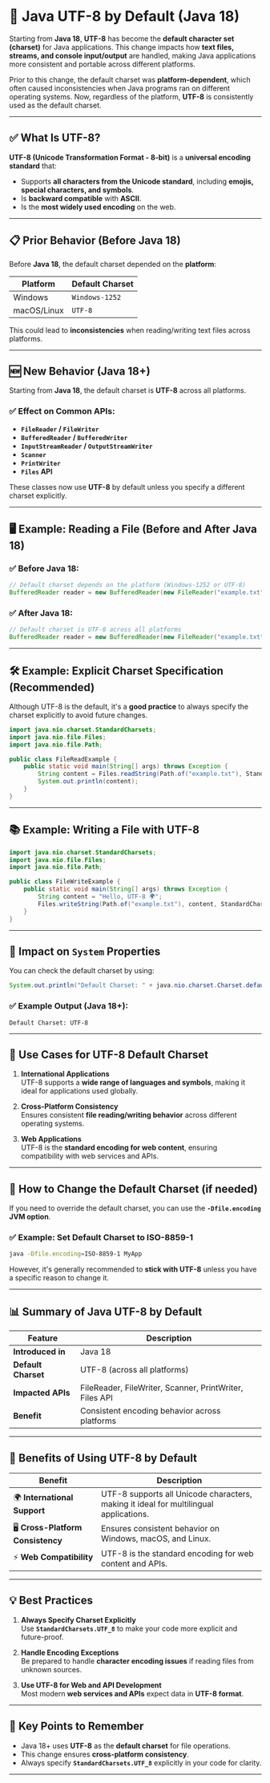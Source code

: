 # 🎯 **Java UTF-8 by Default (Java 18)**

Starting from **Java 18**, **UTF-8** has become the **default character set (charset)** for Java applications. This change impacts how **text files, streams, and console input/output** are handled, making Java applications more consistent and portable across different platforms.

Prior to this change, the default charset was **platform-dependent**, which often caused inconsistencies when Java programs ran on different operating systems. Now, regardless of the platform, **UTF-8** is consistently used as the default charset.

---

## ✅ **What Is UTF-8?**

**UTF-8 (Unicode Transformation Format - 8-bit)** is a **universal encoding standard** that:

- Supports **all characters from the Unicode standard**, including **emojis, special characters, and symbols**.
- Is **backward compatible** with **ASCII**.
- Is the **most widely used encoding** on the web.

---

## 📋 **Prior Behavior (Before Java 18)**

Before **Java 18**, the default charset depended on the **platform**:

| **Platform**   | **Default Charset**   |
|----------------|-----------------------|
| Windows        | `Windows-1252`        |
| macOS/Linux    | `UTF-8`               |

This could lead to **inconsistencies** when reading/writing text files across platforms.

---

## 🆕 **New Behavior (Java 18+)**

Starting from **Java 18**, the default charset is **UTF-8** across all platforms.

### ✅ **Effect on Common APIs:**

- **`FileReader` / `FileWriter`**
- **`BufferedReader` / `BufferedWriter`**
- **`InputStreamReader` / `OutputStreamWriter`**
- **`Scanner`**
- **`PrintWriter`**
- **`Files` API**

These classes now use **UTF-8** by default unless you specify a different charset explicitly.

---

## 🖥️ **Example: Reading a File (Before and After Java 18)**

### ✅ **Before Java 18:**

```java
// Default charset depends on the platform (Windows-1252 or UTF-8)
BufferedReader reader = new BufferedReader(new FileReader("example.txt"));
```

### ✅ **After Java 18:**

```java
// Default charset is UTF-8 across all platforms
BufferedReader reader = new BufferedReader(new FileReader("example.txt"));
```

---

## 🛠️ **Example: Explicit Charset Specification (Recommended)**

Although UTF-8 is the default, it's a **good practice** to always specify the charset explicitly to avoid future changes.

```java
import java.nio.charset.StandardCharsets;
import java.nio.file.Files;
import java.nio.file.Path;

public class FileReadExample {
    public static void main(String[] args) throws Exception {
        String content = Files.readString(Path.of("example.txt"), StandardCharsets.UTF_8);
        System.out.println(content);
    }
}
```

---

## 📚 **Example: Writing a File with UTF-8**

```java
import java.nio.charset.StandardCharsets;
import java.nio.file.Files;
import java.nio.file.Path;

public class FileWriteExample {
    public static void main(String[] args) throws Exception {
        String content = "Hello, UTF-8 🌍";
        Files.writeString(Path.of("example.txt"), content, StandardCharsets.UTF_8);
    }
}
```

---

## 🧪 **Impact on `System` Properties**

You can check the default charset by using:

```java
System.out.println("Default Charset: " + java.nio.charset.Charset.defaultCharset());
```

### ✅ **Example Output (Java 18+):**
```
Default Charset: UTF-8
```

---

## 🚀 **Use Cases for UTF-8 Default Charset**

1. **International Applications**  
   UTF-8 supports a **wide range of languages and symbols**, making it ideal for applications used globally.

2. **Cross-Platform Consistency**  
   Ensures consistent **file reading/writing behavior** across different operating systems.

3. **Web Applications**  
   UTF-8 is the **standard encoding for web content**, ensuring compatibility with web services and APIs.

---

## 🔧 **How to Change the Default Charset (if needed)**

If you need to override the default charset, you can use the **`-Dfile.encoding` JVM option**.

### ✅ **Example: Set Default Charset to ISO-8859-1**

```bash
java -Dfile.encoding=ISO-8859-1 MyApp
```

However, it's generally recommended to **stick with UTF-8** unless you have a specific reason to change it.

---

## 📊 **Summary of Java UTF-8 by Default**

| **Feature**         | **Description**                                         |
|---------------------|---------------------------------------------------------|
| **Introduced in**   | Java 18                                                 |
| **Default Charset** | UTF-8 (across all platforms)                            |
| **Impacted APIs**   | FileReader, FileWriter, Scanner, PrintWriter, Files API |
| **Benefit**         | Consistent encoding behavior across platforms           |

---

## 🎯 **Benefits of Using UTF-8 by Default**

| **Benefit**                        | **Description**                                                                       |
|------------------------------------|---------------------------------------------------------------------------------------|
| 🌍 **International Support**       | UTF-8 supports all Unicode characters, making it ideal for multilingual applications. |
| 🖥️ **Cross-Platform Consistency** | Ensures consistent behavior on Windows, macOS, and Linux.                             |
| ⚡ **Web Compatibility**            | UTF-8 is the standard encoding for web content and APIs.                              |

---

## 💡 **Best Practices**

1. **Always Specify Charset Explicitly**  
   Use **`StandardCharsets.UTF_8`** to make your code more explicit and future-proof.

2. **Handle Encoding Exceptions**  
   Be prepared to handle **character encoding issues** if reading files from unknown sources.

3. **Use UTF-8 for Web and API Development**  
   Most modern **web services and APIs** expect data in **UTF-8 format**.

---

## 🔎 **Key Points to Remember**

- Java 18+ uses **UTF-8** as the **default charset** for file operations.
- This change ensures **cross-platform consistency**.
- Always specify **`StandardCharsets.UTF_8`** explicitly in your code for clarity.

---
